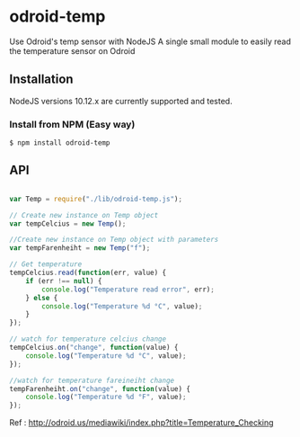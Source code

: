 odroid-temp
===========

Use Odroid's temp sensor with NodeJS
A single small module to easily read the temperature sensor on Odroid

## Installation
 NodeJS versions 10.12.x are currently supported and tested.

### Install from NPM (Easy way)
    $ npm install odroid-temp
    
## API

```javascript

var Temp = require("./lib/odroid-temp.js");

// Create new instance on Temp object
var tempCelcius = new Temp();

//Create new instance on Temp object with parameters
var tempFarenheiht = new Temp("f");

// Get temperature
tempCelcius.read(function(err, value) {
	if (err !== null) {
		console.log("Temperature read error", err);
	} else {
		console.log("Temperature %d °C", value);
	}
});

// watch for temperature celcius change
tempCelcius.on("change", function(value) {
	console.log("Temperature %d °C", value);
});

//watch for temperature fareineiht change
tempFarenheiht.on("change", function(value) {
	console.log("Temperature %d °F", value);
});

```

Ref : http://odroid.us/mediawiki/index.php?title=Temperature_Checking
